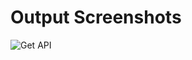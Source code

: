 <h1><b>Output Screenshots</b></h1>

![Get API](https://user-images.githubusercontent.com/113329537/197952074-3ca06464-8023-4258-96b1-3c0293e4a818.png)

